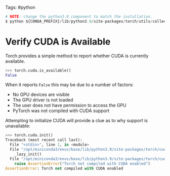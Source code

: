 Tags: #python 

```python
# NOTE: change the python3.9 component to match the installation.
$ python ${CONDA_PREFIX}/lib/python3.9/site-packages/torch/utils/collect
```

# Verify CUDA is Available
Torch provides a simple method to report whether CUDA is currently available.  

```python
>>> torch.cuda.is_available()
False
```

When it reports `False` this may be due to a number of factors:
- No GPU devices are visible
- The GPU driver is not loaded
- The user does not have permission to access the GPU
- PyTorch was not compiled with CUDA support

Attempting to initialize CUDA will provide a clue as to why support is unavailable:

```python
>>> torch.cuda.init()
Traceback (most recent call last):
  File "<stdin>", line 1, in <module>
  File "/opt/miniconda3/envs/base/lib/python3.9/site-packages/torch/cuda/__init__.py", line 185, in init
    _lazy_init()
  File "/opt/miniconda3/envs/base/lib/python3.9/site-packages/torch/cuda/__init__.py", line 208, in _lazy_init
    raise AssertionError("Torch not compiled with CUDA enabled")
AssertionError: Torch not compiled with CUDA enabled
```